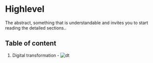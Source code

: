 # Highlevel

The abstract, something that is understandable and invites you to start reading the detailed sections..

##  Table of content
1.  Digital transformation - ![dt](in)


<!--stackedit_data:
eyJoaXN0b3J5IjpbNzIwNjc2ODU1LDQzNDQyNzc3OCwtMTYyNT
c4NzI5M119
-->